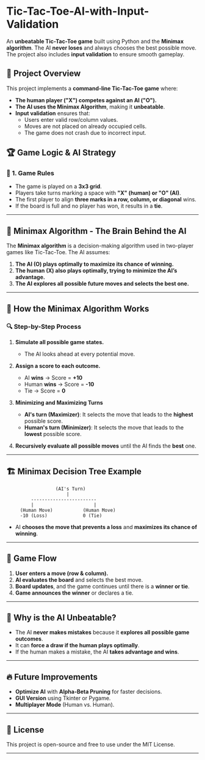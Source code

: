 # Tic-Tac-Toe-AI-with-Input-Validation

An **unbeatable Tic-Tac-Toe game** built using Python and the **Minimax algorithm**. The AI **never loses** and always chooses the best possible move. The project also includes **input validation** to ensure smooth gameplay.

## 🚀 Project Overview

This project implements a **command-line Tic-Tac-Toe game** where:
- **The human player ("X") competes against an AI ("O").**
- **The AI uses the Minimax Algorithm**, making it **unbeatable**.
- **Input validation** ensures that:
  - Users enter valid row/column values.
  - Moves are not placed on already occupied cells.
  - The game does not crash due to incorrect input.

## 🏆 Game Logic & AI Strategy

### 🎯 **1. Game Rules**
- The game is played on a **3x3 grid**.
- Players take turns marking a space with **"X" (human) or "O" (AI)**.
- The first player to align **three marks in a row, column, or diagonal** wins.
- If the board is full and no player has won, it results in a **tie**.

---

## 🤖 **Minimax Algorithm - The Brain Behind the AI**
The **Minimax algorithm** is a decision-making algorithm used in two-player games like Tic-Tac-Toe. The AI assumes:
1. **The AI (O) plays optimally to maximize its chance of winning.**
2. **The human (X) also plays optimally, trying to minimize the AI’s advantage.**
3. **The AI explores all possible future moves and selects the best one.**

---

## 📌 **How the Minimax Algorithm Works**
### 🔍 **Step-by-Step Process**
1. **Simulate all possible game states.**  
   - The AI looks ahead at every potential move.
   
2. **Assign a score to each outcome.**  
   - AI **wins** → Score = **+10**  
   - Human **wins** → Score = **-10**  
   - Tie → Score = **0**

3. **Minimizing and Maximizing Turns**  
   - **AI's turn (Maximizer)**: It selects the move that leads to the **highest** possible score.
   - **Human's turn (Minimizer)**: It selects the move that leads to the **lowest** possible score.

4. **Recursively evaluate all possible moves** until the AI finds the **best** one.

---

## 🏗 **Minimax Decision Tree Example**
                      (AI's Turn)
                          |
             ------------------------
             |                      |
         (Human Move)           (Human Move)
         -10 (Loss)             0 (Tie)




- AI **chooses the move that prevents a loss** and **maximizes its chance of winning**.

---

## 🔹 **Game Flow**
1. **User enters a move (row & column).**
2. **AI evaluates the board** and selects the best move.
3. **Board updates**, and the game continues until there is a **winner or tie**.
4. **Game announces the winner** or declares a tie.

---

## 🎯 **Why is the AI Unbeatable?**
- The AI **never makes mistakes** because it **explores all possible game outcomes**.
- It can **force a draw if the human plays optimally**.
- If the human makes a mistake, the AI **takes advantage and wins**.

---

## 🔥 **Future Improvements**
- **Optimize AI** with **Alpha-Beta Pruning** for faster decisions.
- **GUI Version** using Tkinter or Pygame.
- **Multiplayer Mode** (Human vs. Human).

---

## 📜 License
This project is open-source and free to use under the MIT License.

---
